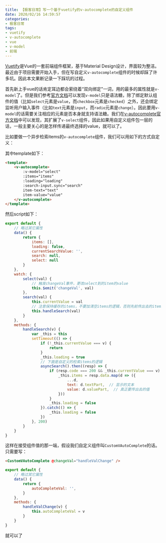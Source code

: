 ```yaml
---
title: 【极客日常】写一个基于vuetify的v-autocomplete的自定义组件
date: 2020/02/16 14:59:57
categories:
- 极客日常
tags:
- vuetify
- v-autocomplete
- vue
- v-model
- 前端
---
```


[Vuetify](https://vuetifyjs.com/zh-Hans/)是Vue的一套前端组件框架，基于Material Design设计，界面较为整洁。最近由于项目需要开始入手，但在写自定义`v-autocomplete`组件的时候却踩了许多坑。因此本文果断记录一下踩坑的过程。

首先新上手vue的话肯定耳边都会萦绕着“双向绑定”一词，用的最多的属性就是`v-model`了。但是我们参考[官方文档](https://cn.vuejs.org/v2/guide/forms.html)可以发现`v-model`只是语法糖，除了绑定默认组件的值（比如`select`元素是`value`，而`checkbox`元素是`checked`）之外，还会绑定监听用户输入事件（比如`text`元素是`input`，而`radio`元素是`change`）。因此要用`v-model`的话需要关注相应的元素是否本身就支持语法糖。我们在[v-autocomplete官方文档](https://vuetifyjs.com/zh-Hans/components/autocompletes)中可以发现，其扩展了`v-select`组件，因此如果用自定义组件包一层的话，一般主要关心的是怎样传递最终选择的value，就可以了。

比如要做一个异步检索items的`v-autocomplete`组件，我们可以用如下的方式自定义：

其中template如下：

<!-- more -->

```html
<template>
    <v-autocomplete>
        :v-model="select"
        :items="items"
        :loading="loading"
        :search-input.sync="search"
        item-text="text"
        item-value="value"
    </v-autocomplete>
</template>
```

然后script如下：

```javascript
export default {
    // 略过其它属性
    data() {
        return {
            items: [],
            loading: false,
            currentSearchValue: '',
            search: null,
            select: null
        }
    },
    watch: {
        select(val) {
            // 触发changeVal事件，更改select到的item的value
            this.$emit('changeVal', val)
        },
        search(val) {
            this.currentValue = val
            // 注意保持缓存的items，不要加清空items的逻辑，否则先前传出去的item的value（select）也没了
            this.handleSearch(val)
        }
    },
    methods: {
        handleSearch(v) {
            var _this = this
            setTimeout(() => {
                if (!_this.currentValue === v) {
                    return
                }
                _this.loading = true
                // 下面是自定义的检索items的逻辑
                asyncSearch().then((resp) => {
                    if (resp.code === 200 && _this.currentValue === v) {
                        _this.items = resp.data.map(d => ({
                            ...d,
                            text: d.textPart,  // 显示的文本
                            value: d.valuePart,  // 真正要传出去的值
                        }))
                    }
                    _this.loading = false
                }).catch(() => {
                    _this.loading = false
                })
            }, 200)
        }
    }
}
```

这样在接受组件值的那一端，假设我们自定义组件叫`CustomVAutoComplete`的话。只需要写：

```html
<CustomVAutoComplete @changeVal="handleValChange" />
```

```javascript
export default {
    // 略过其它属性
    data() {
        return {
            autoCompleteVal: '',
        }
    },
    methods: {
        handleValChange(v) {
            this.autoCompleteVal = v
        }
    }
}
```

就可以了
